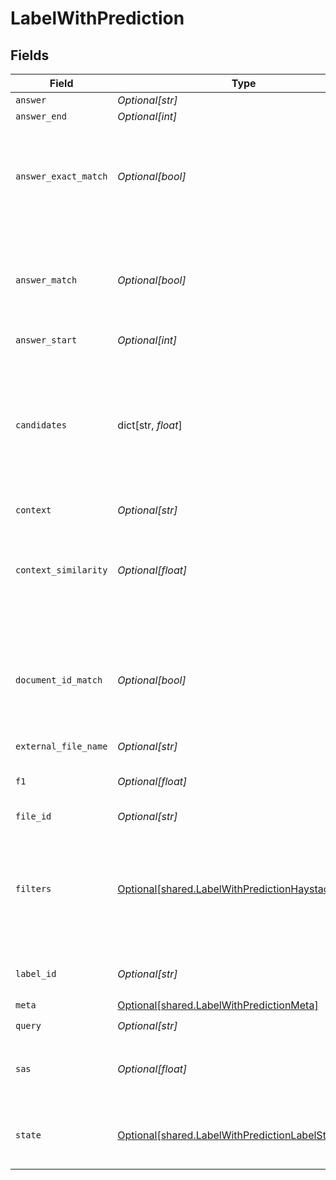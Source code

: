 # LabelWithPrediction


## Fields

| Field                                                                                                                                                    | Type                                                                                                                                                     | Required                                                                                                                                                 | Description                                                                                                                                              |
| -------------------------------------------------------------------------------------------------------------------------------------------------------- | -------------------------------------------------------------------------------------------------------------------------------------------------------- | -------------------------------------------------------------------------------------------------------------------------------------------------------- | -------------------------------------------------------------------------------------------------------------------------------------------------------- |
| `answer`                                                                                                                                                 | *Optional[str]*                                                                                                                                          | :heavy_minus_sign:                                                                                                                                       | N/A                                                                                                                                                      |
| `answer_end`                                                                                                                                             | *Optional[int]*                                                                                                                                          | :heavy_minus_sign:                                                                                                                                       | N/A                                                                                                                                                      |
| `answer_exact_match`                                                                                                                                     | *Optional[bool]*                                                                                                                                         | :heavy_minus_sign:                                                                                                                                       | 'True' if the answer matched the gold answer of this specific label.                                                                                     |
| `answer_match`                                                                                                                                           | *Optional[bool]*                                                                                                                                         | :heavy_minus_sign:                                                                                                                                       | 'True' if the document matched the gold document of this specific label.                                                                                 |
| `answer_start`                                                                                                                                           | *Optional[int]*                                                                                                                                          | :heavy_minus_sign:                                                                                                                                       | N/A                                                                                                                                                      |
| `candidates`                                                                                                                                             | dict[str, *float*]                                                                                                                                       | :heavy_minus_sign:                                                                                                                                       | A dictionary that holds the UUID as key and score as value for each candidate in the label to file matching.                                             |
| `context`                                                                                                                                                | *Optional[str]*                                                                                                                                          | :heavy_minus_sign:                                                                                                                                       | N/A                                                                                                                                                      |
| `context_similarity`                                                                                                                                     | *Optional[float]*                                                                                                                                        | :heavy_check_mark:                                                                                                                                       | Similarity of the context with the gold context of this specific label.                                                                                  |
| `document_id_match`                                                                                                                                      | *Optional[bool]*                                                                                                                                         | :heavy_check_mark:                                                                                                                                       | 'True' if the selected document ID matched with the gold ID of this specific label.                                                                      |
| `external_file_name`                                                                                                                                     | *Optional[str]*                                                                                                                                          | :heavy_minus_sign:                                                                                                                                       | N/A                                                                                                                                                      |
| `f1`                                                                                                                                                     | *Optional[float]*                                                                                                                                        | :heavy_minus_sign:                                                                                                                                       | F1 score for this specific label.                                                                                                                        |
| `file_id`                                                                                                                                                | *Optional[str]*                                                                                                                                          | :heavy_minus_sign:                                                                                                                                       | N/A                                                                                                                                                      |
| `filters`                                                                                                                                                | [Optional[shared.LabelWithPredictionHaystackFilters]](undefined/models/shared/labelwithpredictionhaystackfilters.md)                                     | :heavy_minus_sign:                                                                                                                                       | Filters you can use to narrow down the search. For more information, see [metadata filtering](https://docs.haystack.deepset.ai/docs/metadata-filtering). |
| `label_id`                                                                                                                                               | *Optional[str]*                                                                                                                                          | :heavy_check_mark:                                                                                                                                       | Unique identifier of a label                                                                                                                             |
| `meta`                                                                                                                                                   | [Optional[shared.LabelWithPredictionMeta]](undefined/models/shared/labelwithpredictionmeta.md)                                                           | :heavy_check_mark:                                                                                                                                       | N/A                                                                                                                                                      |
| `query`                                                                                                                                                  | *Optional[str]*                                                                                                                                          | :heavy_check_mark:                                                                                                                                       | N/A                                                                                                                                                      |
| `sas`                                                                                                                                                    | *Optional[float]*                                                                                                                                        | :heavy_minus_sign:                                                                                                                                       | The SAS score for this specific label.                                                                                                                   |
| `state`                                                                                                                                                  | [Optional[shared.LabelWithPredictionLabelStateAsStr]](undefined/models/shared/labelwithpredictionlabelstateasstr.md)                                     | :heavy_check_mark:                                                                                                                                       | Represents the current state for matching a file.                                                                                                        |